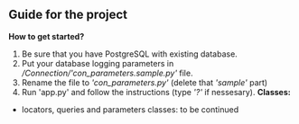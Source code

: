 ## Guide for the project
**How to get started?**
 1. Be sure that you have PostgreSQL with existing database.
 2. Put your database logging parameters in */Connection/'con_parameters.sample.py'* file.
 3. Rename the file to *'con_parameters.py'* (delete that *'sample'* part)
 4. Run 'app.py' and follow the instructions (type *'?'* if nessesary).
**Classes:**
* locators, queries and parameters classes:
to be continued
